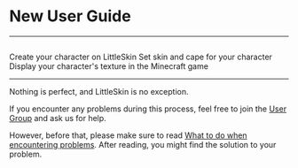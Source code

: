 # New User Guide

---

<p style="margin-bottom: 2em"></p>

<NCard title="Create a Character" link="./player" >
Create your character on LittleSkin
</NCard>
<NCard title="Set Textures" link="./textures" >
Set skin and cape for your character
</NCard>
<NCard title="Configure Mod" link="./mod" >
Display your character's texture in the Minecraft game
</NCard>

---

Nothing is perfect, and LittleSkin is no exception.

If you encounter any problems during this process, feel free to join the [User Group](../user-group.md) and ask us for help.

However, before that, please make sure to read [What to do when encountering problems](../problems.md). After reading, you might find the solution to your problem.
